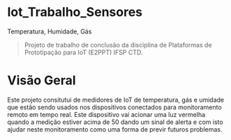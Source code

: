 # Iot_Trabalho_Sensores
Temperatura, Humidade, Gás
>Projeto de trabalho de conclusão da disciplina de Plataformas de Prototipação para IoT (E2PPT) IFSP CTD.
# Visão Geral
Este projeto consitutui de medidores de IoT de temperatura, gás e umidade que estão sendo usados nos dispositivos conectados para monitoramento remoto em tempo real. Este dispositivo vai acionar uma luz vermelha quando a medição estiver acima de 50 dando um sinal de alerta e com isto ajudar neste monitoramento como uma forma de previr futuros problemas.
